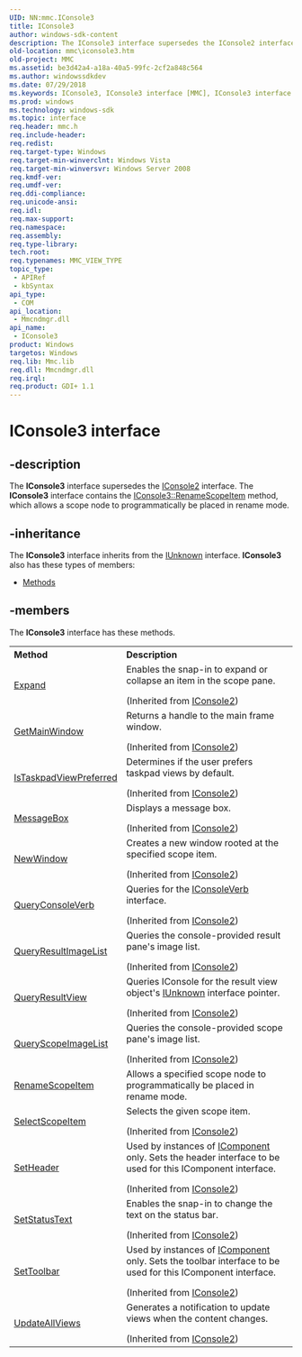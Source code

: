 ```yaml
---
UID: NN:mmc.IConsole3
title: IConsole3
author: windows-sdk-content
description: The IConsole3 interface supersedes the IConsole2 interface. The IConsole3 interface contains the IConsole3::RenameScopeItem method, which allows a scope node to programmatically be placed in rename mode.
old-location: mmc\iconsole3.htm
old-project: MMC
ms.assetid: be3d42a4-a18a-40a5-99fc-2cf2a848c564
ms.author: windowssdkdev
ms.date: 07/29/2018
ms.keywords: IConsole3, IConsole3 interface [MMC], IConsole3 interface [MMC],described, _slate_iconsole3, mmc.iconsole3, mmc/IConsole3
ms.prod: windows
ms.technology: windows-sdk
ms.topic: interface
req.header: mmc.h
req.include-header: 
req.redist: 
req.target-type: Windows
req.target-min-winverclnt: Windows Vista
req.target-min-winversvr: Windows Server 2008
req.kmdf-ver: 
req.umdf-ver: 
req.ddi-compliance: 
req.unicode-ansi: 
req.idl: 
req.max-support: 
req.namespace: 
req.assembly: 
req.type-library: 
tech.root: 
req.typenames: MMC_VIEW_TYPE
topic_type:
 - APIRef
 - kbSyntax
api_type:
 - COM
api_location:
 - Mmcndmgr.dll
api_name:
 - IConsole3
product: Windows
targetos: Windows
req.lib: Mmc.lib
req.dll: Mmcndmgr.dll
req.irql: 
req.product: GDI+ 1.1
---
```


# IConsole3 interface


## -description


The 
<b>IConsole3</b> interface supersedes the 
<a href="https://msdn.microsoft.com/9a20d09d-219c-4bcb-95b3-67a44e41629e">IConsole2</a> interface. The 
<b>IConsole3</b> interface contains the 
<a href="https://msdn.microsoft.com/ebbdc395-e94f-4e86-965c-59bf7a49bbeb">IConsole3::RenameScopeItem</a> method, which allows a scope node to programmatically be placed in rename mode.


## -inheritance

The <b xmlns:loc="http://microsoft.com/wdcml/l10n">IConsole3</b> interface inherits from the <a href="https://msdn.microsoft.com/33f1d79a-33fc-4ce5-a372-e08bda378332">IUnknown</a> interface. <b>IConsole3</b> also has these types of members:
<ul>
<li><a href="https://docs.microsoft.com/">Methods</a></li>
</ul>

## -members

The <b>IConsole3</b> interface has these methods.
<table class="members" id="memberListMethods">
<tr>
<th align="left" width="37%">Method</th>
<th align="left" width="63%">Description</th>
</tr>
<tr data="inherited;">
<td align="left" width="37%">
<a href="https://msdn.microsoft.com/958c9611-fd9c-4895-903b-145eacf76901">Expand</a>
</td>
<td align="left" width="63%">
Enables the snap-in to expand or collapse an item in the scope pane.</p> (Inherited from <a href="https://msdn.microsoft.com/9a20d09d-219c-4bcb-95b3-67a44e41629e">IConsole2</a>)</td>
</tr>
<tr data="inherited;">
<td align="left" width="37%">
<a href="https://msdn.microsoft.com/f0159545-0f39-4f3b-ace8-29ffb4ef638c">GetMainWindow</a>
</td>
<td align="left" width="63%">
Returns a handle to the main frame window.</p> (Inherited from <a href="https://msdn.microsoft.com/9a20d09d-219c-4bcb-95b3-67a44e41629e">IConsole2</a>)</td>
</tr>
<tr data="inherited;">
<td align="left" width="37%">
<a href="https://msdn.microsoft.com/9c9221db-54d5-4dd2-8577-27915b313046">IsTaskpadViewPreferred</a>
</td>
<td align="left" width="63%">
Determines if the user prefers taskpad views by default.</p> (Inherited from <a href="https://msdn.microsoft.com/9a20d09d-219c-4bcb-95b3-67a44e41629e">IConsole2</a>)</td>
</tr>
<tr data="inherited;">
<td align="left" width="37%">
<a href="https://msdn.microsoft.com/3cc90072-2766-43ec-8f3d-4bc1ca68325b">MessageBox</a>
</td>
<td align="left" width="63%">
Displays a message box.</p> (Inherited from <a href="https://msdn.microsoft.com/9a20d09d-219c-4bcb-95b3-67a44e41629e">IConsole2</a>)</td>
</tr>
<tr data="inherited;">
<td align="left" width="37%">
<a href="https://msdn.microsoft.com/da0cbb4f-7374-4290-880d-ab81cb2ba3c0">NewWindow</a>
</td>
<td align="left" width="63%">
Creates a new window rooted at the specified scope item.</p> (Inherited from <a href="https://msdn.microsoft.com/9a20d09d-219c-4bcb-95b3-67a44e41629e">IConsole2</a>)</td>
</tr>
<tr data="inherited;">
<td align="left" width="37%">
<a href="https://msdn.microsoft.com/439043b1-65a9-4208-94eb-e2aa1658ea81">QueryConsoleVerb</a>
</td>
<td align="left" width="63%">
Queries for the 
<a href="https://msdn.microsoft.com/9c4338c1-eb5e-47f3-8b5b-0623690bd5f6">IConsoleVerb</a> interface.</p> (Inherited from <a href="https://msdn.microsoft.com/9a20d09d-219c-4bcb-95b3-67a44e41629e">IConsole2</a>)</td>
</tr>
<tr data="inherited;">
<td align="left" width="37%">
<a href="https://msdn.microsoft.com/eaf91ea6-9389-4155-805c-72bbae99ca04">QueryResultImageList</a>
</td>
<td align="left" width="63%">
Queries the console-provided result pane's image list.</p> (Inherited from <a href="https://msdn.microsoft.com/9a20d09d-219c-4bcb-95b3-67a44e41629e">IConsole2</a>)</td>
</tr>
<tr data="inherited;">
<td align="left" width="37%">
<a href="https://msdn.microsoft.com/26d4859c-e79f-4c63-92ad-b66de7d0fa13">QueryResultView</a>
</td>
<td align="left" width="63%">
Queries IConsole for the result view object's <a href="_com_iunknown">IUnknown</a> interface pointer.</p> (Inherited from <a href="https://msdn.microsoft.com/9a20d09d-219c-4bcb-95b3-67a44e41629e">IConsole2</a>)</td>
</tr>
<tr data="inherited;">
<td align="left" width="37%">
<a href="https://msdn.microsoft.com/b5cc356f-c8ea-4c4f-b643-3bfb6d7fb15b">QueryScopeImageList</a>
</td>
<td align="left" width="63%">
Queries the console-provided scope pane's image list.</p> (Inherited from <a href="https://msdn.microsoft.com/9a20d09d-219c-4bcb-95b3-67a44e41629e">IConsole2</a>)</td>
</tr>
<tr data="declared;">
<td align="left" width="37%">
<a href="https://msdn.microsoft.com/ebbdc395-e94f-4e86-965c-59bf7a49bbeb">RenameScopeItem</a>
</td>
<td align="left" width="63%">
Allows a specified scope node to programmatically be placed in rename mode.

</td>
</tr>
<tr data="inherited;">
<td align="left" width="37%">
<a href="https://msdn.microsoft.com/e68e8473-a7ec-4e31-aef7-3e68c6a849c1">SelectScopeItem</a>
</td>
<td align="left" width="63%">
Selects the given scope item.</p> (Inherited from <a href="https://msdn.microsoft.com/9a20d09d-219c-4bcb-95b3-67a44e41629e">IConsole2</a>)</td>
</tr>
<tr data="inherited;">
<td align="left" width="37%">
<a href="https://msdn.microsoft.com/bca6fbef-d00b-4f25-823e-fff76a96f59d">SetHeader</a>
</td>
<td align="left" width="63%">
Used by instances of 
<a href="https://msdn.microsoft.com/65eaa5ef-182b-4fec-bb3d-a308ac9dc660">IComponent</a> only. Sets the header interface to be used for this 
IComponent interface.</p> (Inherited from <a href="https://msdn.microsoft.com/9a20d09d-219c-4bcb-95b3-67a44e41629e">IConsole2</a>)</td>
</tr>
<tr data="inherited;">
<td align="left" width="37%">
<a href="https://msdn.microsoft.com/31c95dcc-8bb8-4a11-9977-d4fa2ca30992">SetStatusText</a>
</td>
<td align="left" width="63%">
Enables the snap-in to change the text on the status bar.</p> (Inherited from <a href="https://msdn.microsoft.com/9a20d09d-219c-4bcb-95b3-67a44e41629e">IConsole2</a>)</td>
</tr>
<tr data="inherited;">
<td align="left" width="37%">
<a href="https://msdn.microsoft.com/c7a6d5ae-2541-4f64-8cc8-32ba2ae12605">SetToolbar</a>
</td>
<td align="left" width="63%">
Used by instances of 
<a href="https://msdn.microsoft.com/65eaa5ef-182b-4fec-bb3d-a308ac9dc660">IComponent</a> only. Sets the toolbar interface to be used for this 
IComponent interface.</p> (Inherited from <a href="https://msdn.microsoft.com/9a20d09d-219c-4bcb-95b3-67a44e41629e">IConsole2</a>)</td>
</tr>
<tr data="inherited;">
<td align="left" width="37%">
<a href="https://msdn.microsoft.com/80ec84c1-111c-4605-9fa3-f5806fdc6fac">UpdateAllViews</a>
</td>
<td align="left" width="63%">
Generates a notification to update views when the content changes.</p> (Inherited from <a href="https://msdn.microsoft.com/9a20d09d-219c-4bcb-95b3-67a44e41629e">IConsole2</a>)</td>
</tr>
</table> 

